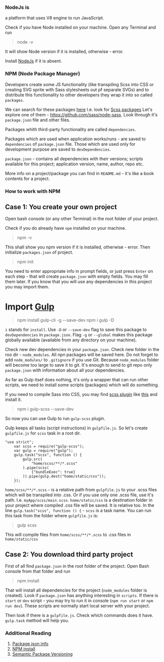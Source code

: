 ### NodeJs is

a platform that uses V8 engine to run JavaScript. 

Check if you have Node installed on your machine. Open any Terminal and run
> node -v

It will show Node version if it is installed, otherwise - error.

Install [NodeJs](https://nodejs.org/uk/download/) if it is absent.


### NPM (Node Package Manager)

Developers create some JS functionality (like transpiling Scss into CSS or creating SVG sprite with Sass stylesheets out pf separate SVGs)
and to distribute this functionality to other developers they wrap it into so called `packages`.

We can search for these packages [here](https://www.npmjs.com/)
I.e. look for [Scss packages](https://www.npmjs.com/search?q=scss)
Let's explore one of them - https://github.com/sass/node-sass. 
Look through it's `package.json` file and other files.

Packages whith third-party functionality are called `dependencies`. 

Packages which are used when application works/runs - are saved to `dependencies` of `package.json` file.
Those which are used only for development purpose are saved to `devDependencies`. 

`package.json` - contains all dependencies with their versions; scripts available for this project; application version, name, author, repo etc. 

More info on a project/package you can find in `README.md` - it's like a book contents for a project. 

### How to work with NPM

## Case 1: You create your own project

Open bash console (or any other Terminal) in the root folder of your project. 

Check if you do already have `npm` installed on your machine.
> npm -v

This shall show you npm version if it is installed, otherwise - error.
Then initialize `packages.json` of project.
> npm init

You need to enter appropriate info in prompt fields, or just press `Enter` on each step - that will create `package.json` with empty fields. You may fill them later.
If you know that you will use any dependencies in this project you may import them.

# Import [Gulp](https://www.npmjs.com/package/gulp)

> npm install gulp-cli -g --save-dev
> npm i gulp -D

`i` stands for `install`. 
Use `-D` or `--save-dev` flag to save this package to `devDependencies` in `package.json`.
Flag `-g` or `--global` makes this package globally available (available from any directory on your machine).

Check new dev dependencies in your `package.json`.
Check new folder in the roo dir - `node_modules`. All npn packages will be saved here. 
Do not forget to add `node_modules/` to `.gitignore` if you use Git. 
Because `node_modules` folder will become too large to save it to git. 
It's enough to send to git repo only `package.json` with information about all your dependencies.

As far as Gulp itsef does nothing, it's only a wrapper that can run other scripts, we need to install some scripts (packages) which will do something. 

If you need to compile Sass into CSS, you may find [scss plugin](https://gulpjs.com/plugins/) 
like [this](https://www.npmjs.com/package/gulp-scss) 
and install it.
> npm i gulp-scss --save-dev

So now you can use Gulp to run `gulp-scss` plugin.

Gulp keeps all tasks (script instructions) in `gulpfile.js`. 
So let's create `gulpfile.js` for `scss` task in a root dir.

```
"use strict";
    var scss = require("gulp-scss");
    var gulp = require("gulp");
    gulp.task("scss", function () {
        gulp.src(
            "home/scss/**/*.scss"
        ).pipe(scss(
            {"bundleExec": true}
        )).pipe(gulp.dest("home/static/css"));
    });
```

`home/scss/**/*.scss` - is a relative path from `gulpfile.js` to your .scss files which will be transpiled into .css.
Or if you use only one .scss file, use it's path. I.e. `myApp/scss/main.scss`.
`home/static/css` is a destination folder in your project where compiled .css file will be saved. It is relative too.
In the line `gulp.task("scss", function () {` - `scss` is a task name. 
You can run this task from the folder where `gulpfile.js` is:
> gulp scss

This will compile files from `home/scss/**/*.scss` to .css files in `home/static/css`



## Case 2: You download third party project

First of all find `package.json` in the root folder of the project.
Open Bash console from that folder and run
> npm install

That will install all dependencies for the project (`node_modules` folder is created).
Look if `package.json` has anything interesting in `scripts`. 
If there is `start` or `dev` script - you may try to run it in console (`npm run start` or `npm run dev`). 
These scripts are normally start local server with your project.

Then look if there is a `gulpfile.js`. Check which commands does it have. 
`gulp.task` method will help you.


### Additional Reading
1) [Package.json info](https://docs.npmjs.com/files/package.json)
2) [NPM install](https://docs.npmjs.com/cli/install)
3) [Semantic Package Versioning](https://docs.npmjs.com/about-semantic-versioning)